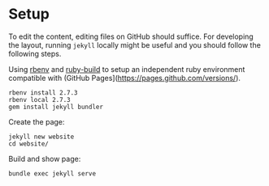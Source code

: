 
# Setup
To edit the content, editing files on GitHub should suffice.  For developing the layout, running `jekyll` locally might be useful and you should follow the following steps.

Using [rbenv](https://github.com/rbenv/rbenv) and [ruby-build](https://github.com/rbenv/ruby-build) to setup an independent ruby environment compatible with (GitHub Pages](https://pages.github.com/versions/).

    rbenv install 2.7.3
    rbenv local 2.7.3
    gem install jekyll bundler

Create the page:

    jekyll new website
    cd website/

Build and show page:

    bundle exec jekyll serve
